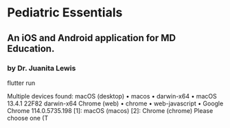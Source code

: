 # Pediatric Essentials

## An iOS and Android application for MD Education.

### by Dr. Juanita Lewis

flutter run

Multiple devices found:
macOS (desktop) • macos • darwin-x64 • macOS 13.4.1 22F82 darwin-x64
Chrome (web) • chrome • web-javascript • Google Chrome 114.0.5735.198
[1]: macOS (macos)
[2]: Chrome (chrome)
Please choose one (T

